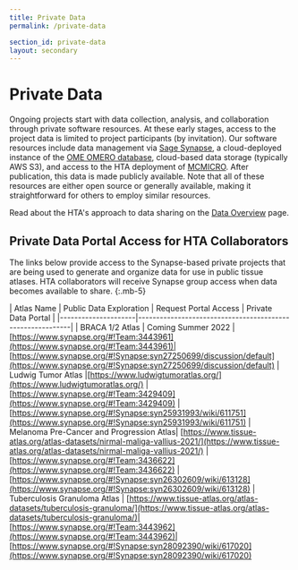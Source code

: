 ```yaml
---
title: Private Data
permalink: /private-data

section_id: private-data
layout: secondary
---
```

# Private Data
Ongoing projects start with data collection, analysis, and collaboration through private software resources. At these early stages, access to the project data is limited to project participants (by invitation). Our software resources include data management via [Sage Synapse](https://www.synapse.org/), a cloud-deployed instance of the [OME OMERO database](https://www.openmicroscopy.org/omero/), cloud-based data storage (typically AWS S3), and access to the HTA deployment of [MCMICRO](https://mcmicro.org/). After publication, this data is made publicly available. Note that all of these resources are either open source or generally available, making it straightforward for others to employ similar resources.

Read about the HTA's approach to data sharing on the [Data Overview](/data-overview) page.

## Private Data Portal Access for HTA Collaborators
The links below provide access to the Synapse-based private projects that are being used to generate and organize data for use in public tissue atlases. HTA collaborators will receive Synapse group access when data becomes available to share.
{:.mb-5}

| Atlas Name         | Public Data Exploration | Request Portal Access | Private Data Portal                                                      |
|---------------------|-----------------------------------------------------------|
| BRACA 1/2 Atlas | Coming Summer 2022 |[https://www.synapse.org/#!Team:3443961](https://www.synapse.org/#!Team:3443961)| [https://www.synapse.org/#!Synapse:syn27250699/discussion/default](https://www.synapse.org/#!Synapse:syn27250699/discussion/default)
| Ludwig Tumor Atlas  |[https://www.ludwigtumoratlas.org/](https://www.ludwigtumoratlas.org/) |[https://www.synapse.org/#!Team:3429409](https://www.synapse.org/#!Team:3429409) | [https://www.synapse.org/#!Synapse:syn25931993/wiki/611751](https://www.synapse.org/#!Synapse:syn25931993/wiki/611751)
| Melanoma Pre-Cancer and Progression Atlas| [https://www.tissue-atlas.org/atlas-datasets/nirmal-maliga-vallius-2021/](https://www.tissue-atlas.org/atlas-datasets/nirmal-maliga-vallius-2021/) | [https://www.synapse.org/#!Team:3436622](https://www.synapse.org/#!Team:3436622) | [https://www.synapse.org/#!Synapse:syn26302609/wiki/613128](https://www.synapse.org/#!Synapse:syn26302609/wiki/613128)
| Tuberculosis Granuloma Atlas | [https://www.tissue-atlas.org/atlas-datasets/tuberculosis-granuloma/](https://www.tissue-atlas.org/atlas-datasets/tuberculosis-granuloma/)| [https://www.synapse.org/#!Team:3443962](https://www.synapse.org/#!Team:3443962)| [https://www.synapse.org/#!Synapse:syn28092390/wiki/617020](https://www.synapse.org/#!Synapse:syn28092390/wiki/617020)
